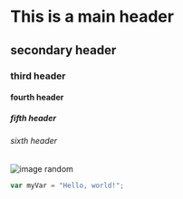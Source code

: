 # This is a main header
## secondary header
### third header
#### fourth header
##### fifth header
###### sixth header

![image random](https://octodex.github.com/images/yaktocat.png)

``` javascript
var myVar = "Hello, world!";
```
